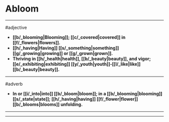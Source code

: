 # Abloom
---
#adjective
- **[[b/_blooming|Blooming]]; [[c/_covered|covered]] in [[f/_flowers|flowers]].**
- **[[h/_having|Having]] [[s/_something|something]] [[g/_growing|growing]] or [[g/_grown|grown]].**
- **Thriving in [[h/_health|health]], [[b/_beauty|beauty]], and vigor; [[e/_exhibiting|exhibiting]] [[y/_youth|youth]]-[[l/_like|like]] [[b/_beauty|beauty]].**
---
#adverb
- **In or [[i/_into|into]] [[b/_bloom|bloom]]; in a [[b/_blooming|blooming]] [[s/_state|state]]; [[h/_having|having]] [[f/_flower|flower]] [[b/_blooms|blooms]] unfolding.**
---
---
